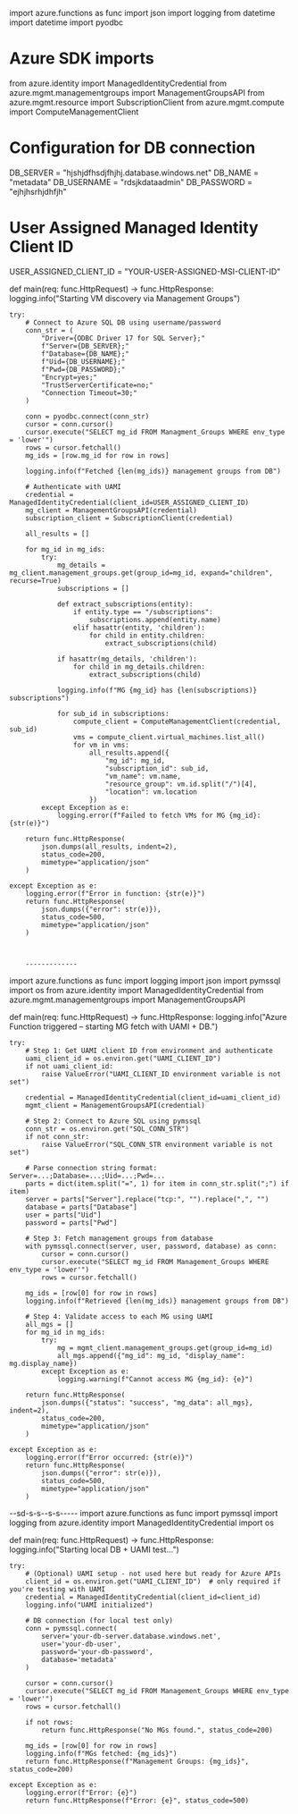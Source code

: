 import azure.functions as func
import json
import logging
from datetime import datetime
import pyodbc

# Azure SDK imports
from azure.identity import ManagedIdentityCredential
from azure.mgmt.managementgroups import ManagementGroupsAPI
from azure.mgmt.resource import SubscriptionClient
from azure.mgmt.compute import ComputeManagementClient

# Configuration for DB connection
DB_SERVER = "hjshjdfhsdjfhjhj.database.windows.net"
DB_NAME = "metadata"
DB_USERNAME = "rdsjkdataadmin"
DB_PASSWORD = "ejhjhsrhjdhfjh"

# User Assigned Managed Identity Client ID
USER_ASSIGNED_CLIENT_ID = "YOUR-USER-ASSIGNED-MSI-CLIENT-ID"

def main(req: func.HttpRequest) -> func.HttpResponse:
    logging.info("Starting VM discovery via Management Groups")

    try:
        # Connect to Azure SQL DB using username/password
        conn_str = (
            "Driver={ODBC Driver 17 for SQL Server};"
            f"Server={DB_SERVER};"
            f"Database={DB_NAME};"
            f"Uid={DB_USERNAME};"
            f"Pwd={DB_PASSWORD};"
            "Encrypt=yes;"
            "TrustServerCertificate=no;"
            "Connection Timeout=30;"
        )

        conn = pyodbc.connect(conn_str)
        cursor = conn.cursor()
        cursor.execute("SELECT mg_id FROM Managment_Groups WHERE env_type = 'lower'")
        rows = cursor.fetchall()
        mg_ids = [row.mg_id for row in rows]

        logging.info(f"Fetched {len(mg_ids)} management groups from DB")

        # Authenticate with UAMI
        credential = ManagedIdentityCredential(client_id=USER_ASSIGNED_CLIENT_ID)
        mg_client = ManagementGroupsAPI(credential)
        subscription_client = SubscriptionClient(credential)

        all_results = []

        for mg_id in mg_ids:
            try:
                mg_details = mg_client.management_groups.get(group_id=mg_id, expand="children", recurse=True)
                subscriptions = []

                def extract_subscriptions(entity):
                    if entity.type == "/subscriptions":
                        subscriptions.append(entity.name)
                    elif hasattr(entity, 'children'):
                        for child in entity.children:
                            extract_subscriptions(child)

                if hasattr(mg_details, 'children'):
                    for child in mg_details.children:
                        extract_subscriptions(child)

                logging.info(f"MG {mg_id} has {len(subscriptions)} subscriptions")

                for sub_id in subscriptions:
                    compute_client = ComputeManagementClient(credential, sub_id)
                    vms = compute_client.virtual_machines.list_all()
                    for vm in vms:
                        all_results.append({
                            "mg_id": mg_id,
                            "subscription_id": sub_id,
                            "vm_name": vm.name,
                            "resource_group": vm.id.split("/")[4],
                            "location": vm.location
                        })
            except Exception as e:
                logging.error(f"Failed to fetch VMs for MG {mg_id}: {str(e)}")

        return func.HttpResponse(
            json.dumps(all_results, indent=2),
            status_code=200,
            mimetype="application/json"
        )

    except Exception as e:
        logging.error(f"Error in function: {str(e)}")
        return func.HttpResponse(
            json.dumps({"error": str(e)}),
            status_code=500,
            mimetype="application/json"
        )



        -------------
import azure.functions as func
import logging
import json
import pymssql
import os
from azure.identity import ManagedIdentityCredential
from azure.mgmt.managementgroups import ManagementGroupsAPI

def main(req: func.HttpRequest) -> func.HttpResponse:
    logging.info("Azure Function triggered – starting MG fetch with UAMI + DB.")

    try:
        # Step 1: Get UAMI client ID from environment and authenticate
        uami_client_id = os.environ.get("UAMI_CLIENT_ID")
        if not uami_client_id:
            raise ValueError("UAMI_CLIENT_ID environment variable is not set")

        credential = ManagedIdentityCredential(client_id=uami_client_id)
        mgmt_client = ManagementGroupsAPI(credential)

        # Step 2: Connect to Azure SQL using pymssql
        conn_str = os.environ.get("SQL_CONN_STR")
        if not conn_str:
            raise ValueError("SQL_CONN_STR environment variable is not set")

        # Parse connection string format: Server=...;Database=...;Uid=...;Pwd=...
        parts = dict(item.split("=", 1) for item in conn_str.split(";") if item)
        server = parts["Server"].replace("tcp:", "").replace(",", "")
        database = parts["Database"]
        user = parts["Uid"]
        password = parts["Pwd"]

        # Step 3: Fetch management groups from database
        with pymssql.connect(server, user, password, database) as conn:
            cursor = conn.cursor()
            cursor.execute("SELECT mg_id FROM Management_Groups WHERE env_type = 'lower'")
            rows = cursor.fetchall()

        mg_ids = [row[0] for row in rows]
        logging.info(f"Retrieved {len(mg_ids)} management groups from DB")

        # Step 4: Validate access to each MG using UAMI
        all_mgs = []
        for mg_id in mg_ids:
            try:
                mg = mgmt_client.management_groups.get(group_id=mg_id)
                all_mgs.append({"mg_id": mg_id, "display_name": mg.display_name})
            except Exception as e:
                logging.warning(f"Cannot access MG {mg_id}: {e}")

        return func.HttpResponse(
            json.dumps({"status": "success", "mg_data": all_mgs}, indent=2),
            status_code=200,
            mimetype="application/json"
        )

    except Exception as e:
        logging.error(f"Error occurred: {str(e)}")
        return func.HttpResponse(
            json.dumps({"error": str(e)}),
            status_code=500,
            mimetype="application/json"
        )

--sd-s-s--s-s-----
import azure.functions as func
import pymssql
import logging
from azure.identity import ManagedIdentityCredential
import os

def main(req: func.HttpRequest) -> func.HttpResponse:
    logging.info("Starting local DB + UAMI test...")

    try:
        # (Optional) UAMI setup - not used here but ready for Azure APIs
        client_id = os.environ.get("UAMI_CLIENT_ID")  # only required if you're testing with UAMI
        credential = ManagedIdentityCredential(client_id=client_id)
        logging.info("UAMI initialized")

        # DB connection (for local test only)
        conn = pymssql.connect(
            server='your-db-server.database.windows.net',
            user='your-db-user',
            password='your-db-password',
            database='metadata'
        )

        cursor = conn.cursor()
        cursor.execute("SELECT mg_id FROM Management_Groups WHERE env_type = 'lower'")
        rows = cursor.fetchall()

        if not rows:
            return func.HttpResponse("No MGs found.", status_code=200)

        mg_ids = [row[0] for row in rows]
        logging.info(f"MGs fetched: {mg_ids}")
        return func.HttpResponse(f"Management Groups: {mg_ids}", status_code=200)

    except Exception as e:
        logging.error(f"Error: {e}")
        return func.HttpResponse(f"Error: {e}", status_code=500)
